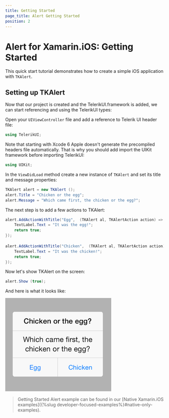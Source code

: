 ```yaml
---
title: Getting Started
page_title: Alert Getting Started
position: 2
---
```


# Alert for Xamarin.iOS: Getting Started

This quick start tutorial demonstrates how to create a simple iOS application with <code>TKAlert</code>.


## Setting up TKAlert

Now that our project is created and the TelerikUI.framework is added, we can start referencing and using the TelerikUI types:

Open your <code>UIViewController</code> file and add a reference to Telerik UI header file:

```C#
using TelerikUI;
```

Note that starting with Xcode 6 Apple doesn't generate the precompiled headers file automatically. That is why you should add import the UIKit framework before importing TelerikUI:

```C#
using UIKit;
```

In the <code>ViewDidLoad</code> method create a new instance of <code>TKAlert</code> and set its title and message properties:

```C#
TKAlert alert = new TKAlert ();
alert.Title = "Chicken or the egg";
alert.Message = "Which came first, the chicken or the egg?";
```

The next step is to add a few actions to TKAlert:

```C#
alert.AddActionWithTitle("Egg",  (TKAlert al, TKAlertAction action) => {
    TextLabel.Text = "It was the egg!";
    return true;
});
                
alert.AddActionWithTitle("Chicken",  (TKAlert al, TKAlertAction action) => {
    TextLabel.Text = "It was the chicken!";
    return true;
});
```

Now let's show TKAlert on the screen:

```C#
alert.Show (true);
```

And here is what it looks like:

<img src="../images/alert-gettingstarted001.png">

> Getting Started Alert example can be found in our [Native Xamarin.iOS examples]({%slug developer-focused-examples%}#native-only-examples).